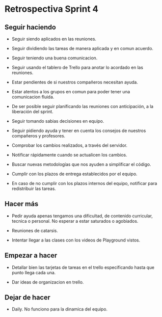 # Retrospectiva Sprint 4

## Seguir haciendo

* Seguir siendo aplicados en las reuniones.

* Seguir dividiendo las tareas de manera aplicada y en comun acuerdo.

* Seguir teniendo una buena comunicacion.

* Seguir usando el tablero de Trello para anotar lo acordado en las reuniones.

* Estar pendientes de si nuestros compañeros necesitan ayuda.

* Estar  atentos a los grupos en comun para poder tener una comunicacion fluida.

* De ser posible seguir planificando las reuniones con anticipación, a la liberación del sprint.

* Seguir tomando sabias decisiones en equipo.

* Seguir pidiendo ayuda y tener en cuenta los consejos de nuestros compañeros y profesores.

* Comprobar los cambios realizados, a través del servidor.

* Notificar rápidamente cuando se actualicen los cambios.

* Buscar nuevas metodologías que nos ayuden a simplificar el código.

* Cumplir con los plazos de entrega establecidos por el equipo.

* En caso de no cumplir con los plazos internos del equipo, notificar para redistribuir las tareas.

## Hacer más

* Pedir ayuda apenas tengamos una dificultad, de contenido curricular, tecnica o personal. No esperar a estar saturados o agobiados.

* Reuniones de catarsis.

* Intentar llegar a las clases con los videos de Playground vistos.

## Empezar a hacer

* Detallar bien las tarjetas de tareas en el trello especificando hasta que punto llega cada una.

* Dar ideas de organizacion en trello.

## Dejar de hacer

* Daily. No funciono para la dinamica del equipo.

